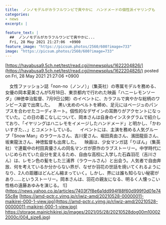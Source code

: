 ```yaml
---
title:  ノンノモデルがカラフルワンピで爽やかに　ハンドメードの個性派イヤリングも  
categories:
- news
excerpt: |
  
feature_text: |
  ##  ノンノモデルがカラフルワンピで爽やかに...
  Fri, 28 May 2021 21:27:06  +0900
feature_image: "https://picsum.photos/2560/600?image=733"
image: "https://picsum.photos/2560/600?image=733"
---
```


[https://hayabusa9.5ch.net/test/read.cgi/mnewsplus/1622204826/](https://hayabusa9.5ch.net/test/read.cgi/mnewsplus/1622204826/)
posted on Fri, 28 May 2021 21:27:06  +0900

<!--more-->

　女性ファッション誌「non-no（ノンノ）」（集英社）の専属モデルを務める、女優の岡本夏美さんが5月18日、東京都内で行われた映画「ハニーレモンソーダ」（神徳幸治監督、7月9日公開）のイベントに、カラフルで爽やかな総柄のワンピース姿で出席した。 　黒い太めのベルトを締め、足元にはベージュのパンプスを合わせたコーディネート。個性的なデザインの耳飾りがアクセントになっていた。この日の着こなしについて、岡本さんは自身のインスタグラムで紹介しており、「イヤリングはハニレモをイメージしたハンドメード」と明かし、「かわいすぎた、、」とコメントしている。 　イベントには、主演を務める人気グループ「Snow Man」のラウールさん、吉川愛さん、堀田真由さん、濱田龍臣さん、坂東龍汰さん、神徳監督も出席した。 　映画は、少女マンガ誌「りぼん」（集英社）で連載中の村田真優さんの同名マンガが原作のラブストーリー。中学時代にいじめられていた自分を変えるため、自由な高校に入学した石森羽花（吉川さん）は、レモン色の髪をした三浦界（ラウールさん）と出会う。人気者で自由奔放、何を考えているか分からない界が、なぜか羽花の世話を焼いてくれるようになり、2人の距離はどんどん縮まっていく。しかし、界には誰も知らない秘密があり……というストーリー。岡本さんは、羽花の親友になる、明るく人懐っこい性格の遠藤あゆみを演じる。 ![](https://news.yahoo.co.jp/articles/7403f7f8e6a1dd994f88f60d999f0d01e7455c8e [https://amd-pctr.c.yimg.jp/r/iwiz-amd/20210528-00000011-maikirei-000-1-view.jpg](https://amd-pctr.c.yimg.jp/r/iwiz-amd/20210528-00000011-maikirei-000-1-view.jpg) https://storage.mainichikirei.jp/images/2021/05/28/20210528dog00m100022000c/004_size6.jpg)

